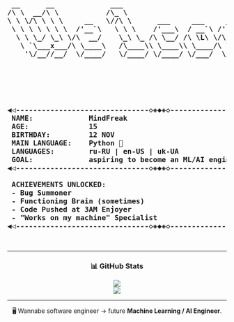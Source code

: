 <pre>
<h3>
 __      __             ___
/\ \  __/\ \           /\_ \
\ \ \/\ \ \ \     __   \//\ \      ___     ___     ___ ___       __
 \ \ \ \ \ \ \  /'__`\   \ \ \    /'___\  / __`\ /' __` __`\   /'__`\
  \ \ \_/ \_\ \/\  __/    \_\ \_ /\ \__/ /\ \L\ \/\ \/\ \/\ \ /\  __/
   \ `\___x___/\ \____\   /\____\\ \____\\ \____/\ \_\ \_\ \_\\ \____\
    '\/__//__/  \/____/   \/____/ \/____/ \/___/  \/_/\/_/\/_/ \/____/

</h3>

<h3> 
◀◁-------------------------------◇◈◆◈◇---------------------------------▷▶
 NAME:             MindFreak  
 AGE:              15  
 BIRTHDAY:         12 NOV  
 MAIN LANGUAGE:    Python 🐍  
 LANGUAGES:        ru-RU | en-US | uk-UA  
 GOAL:             aspiring to become an ML/AI engineer  
◀◁-------------------------------◇◈◆◈◇---------------------------------▷▶

 ACHIEVEMENTS UNLOCKED:
 - Bug Summoner
 - Functioning Brain (sometimes)
 - Code Pushed at 3AM Enjoyer
 - "Works on my machine" Specialist
◀◁-------------------------------◇◈◆◈◇---------------------------------▷▶
</h3>
</pre>

---

<div align="center">

### 📊 GitHub Stats

![](https://github-readme-stats.vercel.app/api?username=MMindFreak&theme=aura&hide_border=false&include_all_commits=false&count_private=true)<br/>
![](https://github-readme-stats.vercel.app/api/top-langs/?username=MMindFreak&theme=aura&hide_border=false&include_all_commits=false&count_private=true&layout=compact)

---

🖥️ Wannabe software engineer → future **Machine Learning / AI Engineer**. 

</div>
